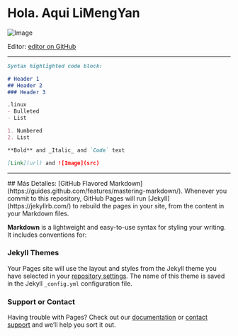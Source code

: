# Hola. Aqui **LiMengYan**
![Image](https://avatars.githubusercontent.com/u/80227002?s=48&v=4)

Editor: [editor on GitHub](https://github.com/yanlimeng/TBannerG.linux/edit/gh-pages/index.md) 

<hr>

```markdown
Syntax highlighted code block:

# Header 1
## Header 2
### Header 3

.linux
- Bulleted
- List

1. Numbered
2. List

**Bold** and _Italic_ and `Code` text

[Link](url) and ![Image](src)

```


<hr>
## Más Detalles: [GitHub Flavored Markdown](https://guides.github.com/features/mastering-markdown/).
Whenever you commit to this repository, GitHub Pages will run [Jekyll](https://jekyllrb.com/) to rebuild the pages in your site, from the content in your Markdown files.

**Markdown** is a lightweight and easy-to-use syntax for styling your writing. It includes conventions for:

### Jekyll Themes
Your Pages site will use the layout and styles from the Jekyll theme you have selected in your [repository settings](https://github.com/yanlimeng/TBannerG.linux/settings). The name of this theme is saved in the Jekyll `_config.yml` configuration file.

### Support or Contact
Having trouble with Pages? Check out our [documentation](https://docs.github.com/categories/github-pages-basics/) or [contact support](https://support.github.com/contact) and we’ll help you sort it out.
